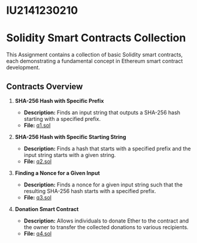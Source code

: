 # IU2141230210
# Solidity Smart Contracts Collection

This Assignment contains a collection of basic Solidity smart contracts, each demonstrating a fundamental concept in Ethereum smart contract development.

## Contracts Overview

1. **SHA-256 Hash with Specific Prefix**
   - **Description:** Finds an input string that outputs a SHA-256 hash starting with a specified prefix.
   - **File:** [q1.sol](q1.sol)

2. **SHA-256 Hash with Specific Starting String**
   - **Description:** Finds a hash that starts with a specified prefix and the input string starts with a given string.
   - **File:** [q2.sol](q2.sol)

3. **Finding a Nonce for a Given Input**
   - **Description:** Finds a nonce for a given input string such that the resulting SHA-256 hash starts with a specified prefix.
   - **File:** [q3.sol](q3.sol)

5. **Donation Smart Contract**
   - **Description:** Allows individuals to donate Ether to the contract and the owner to transfer the collected donations to various recipients.
   - **File:** [q4.sol](q4.sol)


